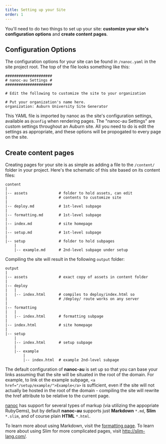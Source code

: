 ```yaml
---
title: Setting up your Site
order: 1
---
```


You'll need to do two things to set up your site: **customize your site's 
configuration options** and **create content pages**.

## Configuration Options

The configuration options for your site can be found in `/nanoc.yaml` in the 
site project root. The top of the file looks something like this:

~~~
#####################
# nanoc-au Settings #
#####################

# Edit the following to customize the site to your organization

# Put your organization's name here.
organization: Auburn University Site Generator
~~~

This YAML file is imported by nanoc as the site's configuration settings, 
available as `@config` when rendering pages. The "nanoc-au Settings" are 
custom settings throughout an Auburn site. All you need to do is edit the 
settings as appropriate, and these options will be propogated to every page 
on the site.

## Create content pages

Creating pages for your site is as simple as adding a file to the `/content/` 
folder in your project. Here's the schematic of this site based on its 
content files:

~~~
content
|
|-- assets              # folder to hold assets, can edit 
|                       # contents to customize site
|
|-- deploy.md           # 1st-level subpage
|
|-- formatting.md       # 1st-level subpage
|
|-- index.md            # site homepage
|
|-- setup.md            # 1st-level subpage
|
|-- setup               # folder to hold subpages
    |
    |-- example.md      # 2nd-level subpage under setup
~~~

Compiling the site will result in the following `output` folder:

~~~
output
|
|-- assets              # exact copy of assets in content folder
|
|-- deploy
|   |
|   |-- index.html      # compiles to deploy/index.html so 
|                       # /deploy/ route works on any server
|
|-- formatting
|   |
|   |-- index.html      # formatting subpage
|
|-- index.html          # site homepage
|
|-- setup
    |
    |-- index.html      # setup subpage
    |
    |-- example
        |
        |-- index.html  # example 2nd-level subpage
~~~

The default configuration of **nanoc-au** is set up so that you can base your 
links assuming that the site will be situated in the root of the domain. For 
example, to link ot the example subpage, 
`<a href="/setup/example/">Example</a>` is sufficient, even if the site will 
not actually be hosted in the root of the domain - compiling the site will 
rewrite the href attribute to be relative to the current page.

[nanoc](http://nanoc.ws) has support for several types of markup (via 
utilizing the appopriate RubyGems), but by default **nanoc-au** supports just 
**Markdown** `*.md`, **Slim** `*.slim`, and of course plain **HTML** 
`*.html`.

To learn more about using Markdown, visit the 
[formatting page](/formatting/). To learn more about using Slim for more 
complicated pages, visit <http://slim-lang.com/>.



